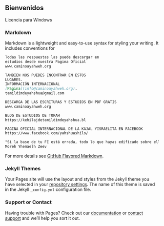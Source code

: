 ## Bienvenidos

Licencia para Windows

### Markdown

Markdown is a lightweight and easy-to-use syntax for styling your writing. It includes conventions for

```markdown
Todas las respuestas las puede descargar en 
estudios desde nuestra Pagina Oficial
www.caminoayahweh.org

TAMBIEN NOS PUEDES ENCONTRAR EN ESTOS 
LUGARES.
INFORMACIÓN INTERNACIONAL
[Pagina](info@caminoayahweh.org).
tamildimdeyahshua@gmail.com

DESCARGA DE LAS ESCRITURAS Y ESTUDIOS EN PDF GRATIS
www.caminoayahweh.org

BLOG DE ESTUDIOS DE TORAH
https://kehilajdetamildimdeyahshua.bl

PAGINA OFICIAL INTERNACIONAL DE LA KAJAL YISRAELITA EN FACEBOOK
https://www.facebook.com/yahshuashilo/

"Si la base de tu FE está errada, todo lo que hayas edificado sobre ella estará también errado"
Moreh Yhemaelh Zeev 
```

For more details see [GitHub Flavored Markdown](https://guides.github.com/features/mastering-markdown/).

### Jekyll Themes

Your Pages site will use the layout and styles from the Jekyll theme you have selected in your [repository settings](https://github.com/Icabalzeta/Archivos/settings). The name of this theme is saved in the Jekyll `_config.yml` configuration file.

### Support or Contact

Having trouble with Pages? Check out our [documentation](https://help.github.com/categories/github-pages-basics/) or [contact support](https://github.com/contact) and we’ll help you sort it out.
